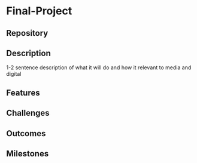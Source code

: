 # Final-Project

## Repository
<Link to your project's public Github repository>

## Description
1-2 sentence description of what it will do and how it relevant to media and digital

## Features

## Challenges

## Outcomes

## Milestones

